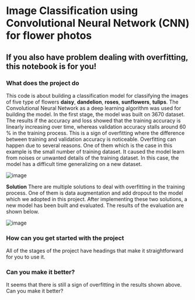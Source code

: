 # Image Classification using Convolutional Neural Network (CNN) for flower photos
## If you also have problem dealing with overfitting, this notebook is for you!

### What does the project do
This code is about building a classification model for classifying the images of five type of flowers  **daisy**, **dandelion**, **roses**, **sunflowers**, **tulips**.
The Convolutional Neural Network as a deep learning algorithm was used for building the model.
In the first stage, the model was built on 3670 dataset. The results if the accuracy and loss showed that the training accuracy is linearly increasing over time,
whereas validation accuracy stalls around 60 % in the training process. This is a sign of overfitting where the difference between training and validation accuracy is noticeable.
Overfitting can happen due to several reasons. One of them which is the case in this example is the small number of training dataset. 
It caused the model learn from noises or unwanted details of the training dataset. In this case, the model has a difficult time generalizing on a new dataset.

![image](https://github.com/shahrbanou90/Flower-photos-classification/assets/52621939/21672cfa-093d-4b50-883d-50fcd7f76ac4)

**Solution**
There are multiple solutions to deal with overfitting in the training process. One of them is data augmentation and add dropout to the model which we adopted in this project.
After implementing these two solutions, a new model has been built and evaluated. The results of the evaluation are shown below.

![image](https://github.com/shahrbanou90/Flower-photos-classification/assets/52621939/8a342739-a722-4cdd-b0f7-2cc45b932054)

### How can you get started with the project
All of the stages of the project have headings that make it straightforward for you to use it. 

### Can you make it better?
It seems that there is still a sign of overfitting in the results shown above. Can you make it better? 


